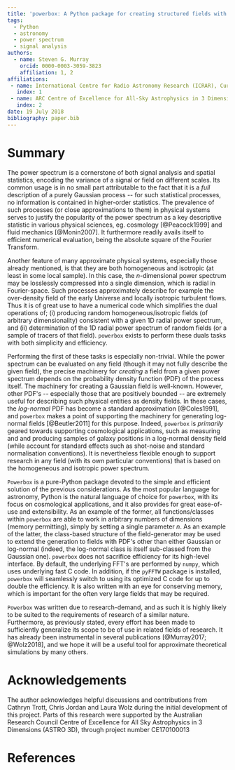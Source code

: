 ```yaml
---
title: 'powerbox: A Python package for creating structured fields with isotropic power spectra'
tags:
  - Python
  - astronomy
  - power spectrum
  - signal analysis
authors:
  - name: Steven G. Murray
    orcid: 0000-0003-3059-3823
    affiliation: 1, 2
affiliations:
 - name: International Centre for Radio Astronomy Research (ICRAR), Curtin University,  Bentley, WA 6102, Australia
   index: 1
 - name: ARC Centre of Excellence for All-Sky Astrophysics in 3 Dimensions (ASTRO 3D)
   index: 2
date: 19 July 2018
bibliography: paper.bib
---
```


# Summary

The power spectrum is a cornerstone of both signal analysis and spatial statistics,
encoding the variance of a signal or field on different scales.
Its common usage is in no small part attributable to the fact that it is a *full*
description of a purely Gaussian process -- for such statistical processes, no information
is contained in higher-order statistics. The prevalence of such processes (or
close approximations to them) in physical systems serves to justify the popularity
of the power spectrum as a key descriptive statistic in various physical sciences,
eg. cosmology [@Peacock1999] and fluid mechanics [@Monin2007]. It furthermore
readily avails itself to efficient numerical evaluation, being the  absolute square of
the Fourier Transform.

Another feature of many approximate physical systems, especially those already mentioned,
is that they are both homogeneous and isotropic (at least in some local sample).
In this case, the *n*-dimensional power spectrum may be losslessly compressed into a single
dimension, which is radial in Fourier-space. Such processes approximately describe for example
the over-density field of the early Universe and locally isotropic turbulent flows.
Thus it is of great use to have a numerical code which simplifies the dual operations of; (i)
producing random homogeneous/isotropic fields (of arbitrary dimensionality) consistent with a
given 1D radial power spectrum, and (ii) determination of the 1D radial power spectrum of
random fields (or a sample of tracers of that field). ``powerbox`` exists to perform these
duals tasks with both simplicity and efficiency.

Performing the first of these tasks is especially non-trivial. While the power spectrum
can be evaluated on any field (though it may not fully describe the given field), the
precise machinery for *creating* a field from a given power spectrum depends on the
probability density function (PDF) of the process itself. The machinery for creating a
Gaussian field is well-known. However, other PDF's -- especially those that are positively
bounded -- are extremely useful for describing such physical entities as density fields.
In these cases, the *log-normal* PDF has become a standard approximation [@Coles1991],
and ``powerbox`` makes a point of supporting the machinery for generating log-normal
fields [@Beutler2011] for this purpose. Indeed, ``powerbox`` is *primarily* geared
towards supporting cosmological applications, such as measuring and and producing
samples of galaxy positions in a log-normal density field (while account for standard
effects such as shot-noise and standard normalisation conventions). It is nevertheless
flexible enough to support research in any field (with its own particular conventions)
that is based on the homogeneous and isotropic power spectrum.

 ``Powerbox`` is a pure-Python package devoted to the simple and efficient solution
 of the previous considerations. As the most popular language for astronomy, Python
 is the natural language of choice for ``powerbox``, with its focus on cosmological
 applications, and it also provides for great ease-of-use and extensibility. As an
 example of the former, all functions/classes within ``powerbox`` are able to work
 in arbitrary numbers of dimensions (memory permitting), simply by setting a single
 parameter *n*. As an
 example of the latter, the class-based structure of the field-generator may be used
 to extend the generation to fields with PDF's other than either Gaussian or log-normal
 (indeed, the log-normal class is itself sub-classed from the Gaussian one).
 ``powerbox`` does not sacrifice efficiency for its high-level interface. By default, the
 underlying FFT's are performed by ``numpy``, which uses underlying fast C code. In addition,
 if the ``pyFFTW`` package is installed, ``powerbox`` will seamlessly switch to using its
 optimized C code for up to double the efficiency. It is also written with an eye for
 conserving memory, which is important for the often very large fields that may be required.

``Powerbox`` was written due to research-demand, and as such it is highly likely to be suited
to the requirements of research of a similar nature. Furthermore, as previously stated,
every effort has been made to sufficiently generalize its scope to be of use in related
fields of research. It has already been instrumental in several publications [@Murray2017; @Wolz2018],
and we hope it will be a useful tool for approximate theoretical simulations by many others.

# Acknowledgements

The author acknowledges helpful discussions and contributions from Cathryn Trott, Chris Jordan
and Laura Wolz during the initial development of this project.
Parts of this research were supported by the Australian Research Council Centre of Excellence
for All Sky Astrophysics in 3 Dimensions (ASTRO 3D), through project number CE170100013

# References
